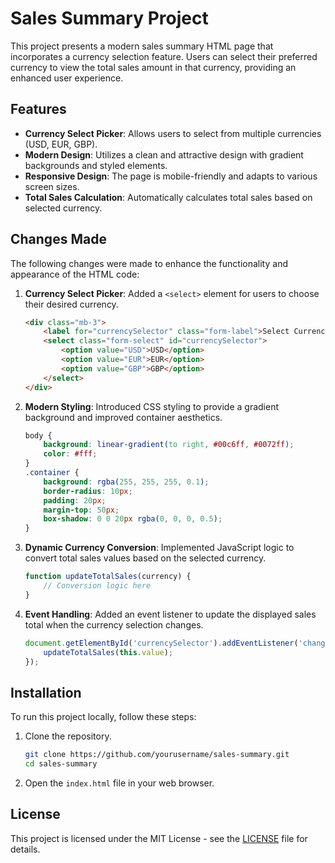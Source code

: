 # Sales Summary Project

This project presents a modern sales summary HTML page that incorporates a currency selection feature. Users can select their preferred currency to view the total sales amount in that currency, providing an enhanced user experience.

## Features

- **Currency Select Picker**: Allows users to select from multiple currencies (USD, EUR, GBP).
- **Modern Design**: Utilizes a clean and attractive design with gradient backgrounds and styled elements.
- **Responsive Design**: The page is mobile-friendly and adapts to various screen sizes.
- **Total Sales Calculation**: Automatically calculates total sales based on selected currency.

## Changes Made

The following changes were made to enhance the functionality and appearance of the HTML code:

1. **Currency Select Picker**: Added a `<select>` element for users to choose their desired currency.
   ```html
   <div class="mb-3">
       <label for="currencySelector" class="form-label">Select Currency:</label>
       <select class="form-select" id="currencySelector">
           <option value="USD">USD</option>
           <option value="EUR">EUR</option>
           <option value="GBP">GBP</option>
       </select>
   </div>
   ```

2. **Modern Styling**: Introduced CSS styling to provide a gradient background and improved container aesthetics.
   ```css
   body {
       background: linear-gradient(to right, #00c6ff, #0072ff);
       color: #fff;
   }
   .container {
       background: rgba(255, 255, 255, 0.1);
       border-radius: 10px;
       padding: 20px;
       margin-top: 50px;
       box-shadow: 0 0 20px rgba(0, 0, 0, 0.5);
   }
   ```

3. **Dynamic Currency Conversion**: Implemented JavaScript logic to convert total sales values based on the selected currency.
   ```javascript
   function updateTotalSales(currency) {
       // Conversion logic here
   }
   ```

4. **Event Handling**: Added an event listener to update the displayed sales total when the currency selection changes.
   ```javascript
   document.getElementById('currencySelector').addEventListener('change', function() {
       updateTotalSales(this.value);
   });
   ```

## Installation

To run this project locally, follow these steps:

1. Clone the repository.
   
   ```bash
   git clone https://github.com/yourusername/sales-summary.git
   cd sales-summary
   ```

2. Open the `index.html` file in your web browser.

## License

This project is licensed under the MIT License - see the [LICENSE](LICENSE) file for details.